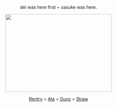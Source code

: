 <div align="center">



dei was here first ~ sasuke was here.

<p align="center"> <img width="340" height="250" src="https://i.ibb.co/Nnjv7p3W/IMG-0329.jpg"/>


[Rentry](https://rentry.co/obitouchiha) ⟡ [Ata](https://obito.atabook.org/) ⟡ [Guns](https://guns.lol/derealization) ⟡ [Straw](https://obiito.straw.page/)

